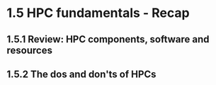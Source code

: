 # 1.5 HPC fundamentals - Recap

## 1.5.1 Review: HPC components, software and resources

## 1.5.2 The dos and don'ts of HPCs
